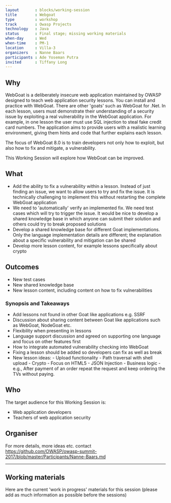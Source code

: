 ```yaml
---
layout       : blocks/working-session
title        : Webgoat
type         : workshop
track        : Owasp Projects
technology   : Java
status       : Final stage; missing working materials
when-day     : Wed
when-time    : PM-1
location     : Villa-3
organizers   : Nanne Baars
participants : Ade Yoseman Putra
invited      : Tiffany Long
---
```


## Why

WebGoat is a deliberately insecure web application maintained by OWASP designed to teach web application security lessons. You can install and practice with WebGoat. There are other 'goats' such as WebGoat for .Net. In each lesson, users must demonstrate their understanding of a security issue by exploiting a real vulnerability in the WebGoat application. For example, in one lesson the user must use SQL injection to steal fake credit card numbers. The application aims to provide users with a realistic learning environment, giving them hints and code that further explains each lesson.

The focus of WebGoat 8.0 is to train developers not only how to exploit, but also how to fix and mitigate, a vulnerability. 

This Working Session will explore how WebGoat can be improved.

## What

- Add the ability to fix a vulnerability within a lesson. Instead of just finding an issue, we want to allow users to try and fix the issue. It is technically challenging to implement this without restarting the complete WebGoat application
- We need to 'automatically' verify an implemented fix. We need test cases which will try to trigger the issue. It would be nice to develop a shared knowledge base in which anyone can submit their solution and others could try to break proposed solutions 
- Develop a shared knowledge base for different Goat implementations. Only the language implementation details are 
 different; the explanation about a specific vulnerability and mitigation can be shared
- Develop more lesson content, for example lessons specifically about crypto 

## Outcomes

- New test cases
- New shared knowledge base
- New lesson content, including content on how to fix vulnerabilities

### Synopsis and Takeaways

- Add lessons not found in other Goat like applications e.g. SSRF
- Discussion about sharing content between Goat like applications such as WebGoat, NodeGoat etc.
- Flexibility when presenting in lessons
- Language support discussion and agreed on supporting one language and focus on other features first 
- How to integrate automated vulnerability checking into WebGoat
- Fixing a lesson should be added so developers can fix as well as break
- New lesson ideas:
      - Upload functionality
      - Path traversal with shell upload
      - Crypto
      - Focus on HTML5
      - JSON Injection
      - Business logic 
               - e.g., After payment of an order repeat the request and    keep ordering the TVs without paying. 



##  Who

The target audience for this Working Session is:

- Web application developers
- Teachers of web application security

## Organiser

For more details, more ideas etc. contact https://github.com/OWASP/owasp-summit-2017/blob/master/Participants/Nanne-Baars.md

--- 

## Working materials

Here are the current 'work in progress' materials for this session (please add as much information as possible before the sessions)


